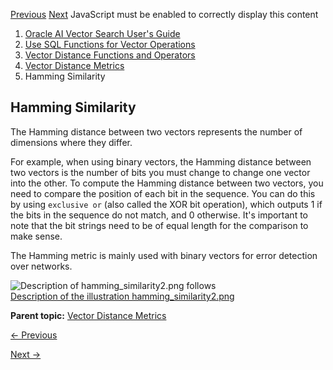 [Previous](manhattan-distance.md) [Next](vector_distance-vecse.md)
JavaScript must be enabled to correctly display this content

  1. [Oracle AI Vector Search User's Guide](index.md)
  2. [Use SQL Functions for Vector Operations](use-sql-functions-vector-operations.md)
  3. [Vector Distance Functions and Operators](vector-distance-functions-and-operators.md)
  4. [Vector Distance Metrics](vector-distance-metrics.md)
  5. Hamming Similarity

## Hamming Similarity

The Hamming distance between two vectors represents the number of dimensions
where they differ.

For example, when using binary vectors, the Hamming distance between two
vectors is the number of bits you must change to change one vector into the
other. To compute the Hamming distance between two vectors, you need to
compare the position of each bit in the sequence. You can do this by using
`exclusive or` (also called the XOR bit operation), which outputs 1 if the
bits in the sequence do not match, and 0 otherwise. It's important to note
that the bit strings need to be of equal length for the comparison to make
sense.

The Hamming metric is mainly used with binary vectors for error detection over
networks.

  

![Description of hamming_similarity2.png
follows](https://docs.oracle.com/en/database/oracle/oracle-database/23/vecse/img/hamming_similarity2.png)  
[Description of the illustration
hamming_similarity2.png](img_text/hamming_similarity2.md)

  

**Parent topic:** [Vector Distance Metrics](vector-distance-metrics.md
"Measuring distances in a vector space is at the heart of identifying the most
relevant results for a given query vector. That process is very different from
the well-known keyword filtering in the relational database world.")


[← Previous](manhattan-distance.md)

[Next →](vector_distance-vecse.md)
